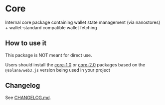 # Core

Internal core package containing wallet state management (via nanostores) + wallet-standard compatible wallet fetching

## How to use it

This package is NOT meant for direct use.

Users should install the [core-1.0](../core-1.0) or [core-2.0](../core-2.0) packages based on the `@solana/web3.js` version being used in your project

## Changelog

See [CHANGELOG.md](./CHANGELOG.md).
